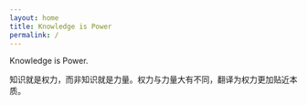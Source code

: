 ```yaml
---
layout: home
title: Knowledge is Power
permalink: /
---
```


Knowledge is Power.

知识就是权力，而非知识就是力量。权力与力量大有不同，翻译为权力更加贴近本质。